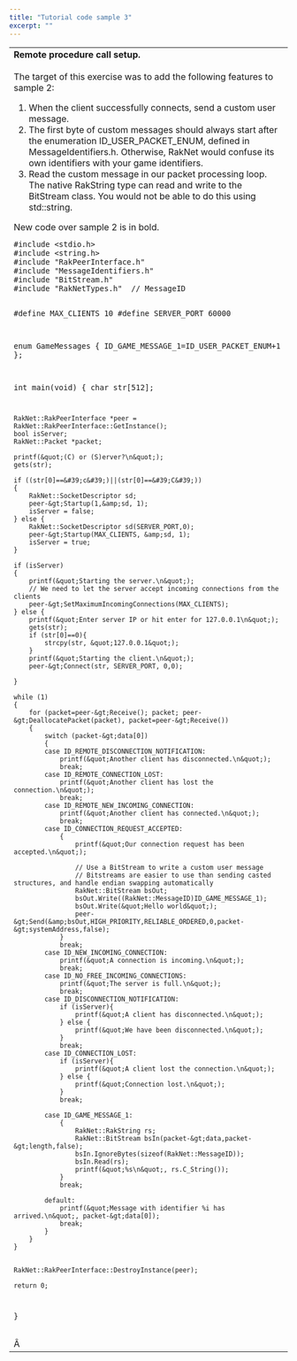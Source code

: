 ```yaml
---
title: "Tutorial code sample 3"
excerpt: ""
---
```

<table>
<colgroup>
<col width="100%" />
</colgroup>
<tbody>
<tr class="odd">
<td align="left"><strong>Remote procedure call setup.</strong><br /><br /> The target of this exercise was to add the following features to sample 2:
<ol>
<li>When the client successfully connects, send a custom user message.</li>
<li>The first byte of custom messages should always start after the enumeration ID_USER_PACKET_ENUM, defined in MessageIdentifiers.h. Otherwise, RakNet would confuse its own identifiers with your game identifiers.</li>
<li>Read the custom message in our packet processing loop. The native RakString type can read and write to the BitStream class. You would not be able to do this using std::string.</li>
</ol>
New code over sample 2 is in bold.
<pre><code>#include &lt;stdio.h&gt;
#include &lt;string.h&gt;
#include &quot;RakPeerInterface.h&quot;
#include &quot;MessageIdentifiers.h&quot;
#include &quot;BitStream.h&quot;
#include &quot;RakNetTypes.h&quot;  // MessageID

#define MAX_CLIENTS 10
#define SERVER_PORT 60000

enum GameMessages
{
    ID_GAME_MESSAGE_1=ID_USER_PACKET_ENUM+1
};

int main(void)
{
    char str[512];

    RakNet::RakPeerInterface *peer = RakNet::RakPeerInterface::GetInstance();
    bool isServer;
    RakNet::Packet *packet;

    printf(&quot;(C) or (S)erver?\n&quot;);
    gets(str);

    if ((str[0]==&#39;c&#39;)||(str[0]==&#39;C&#39;))
    {
        RakNet::SocketDescriptor sd;
        peer-&gt;Startup(1,&amp;sd, 1);
        isServer = false;
    } else {
        RakNet::SocketDescriptor sd(SERVER_PORT,0);
        peer-&gt;Startup(MAX_CLIENTS, &amp;sd, 1);
        isServer = true;
    }

    if (isServer)
    {
        printf(&quot;Starting the server.\n&quot;);
        // We need to let the server accept incoming connections from the clients
        peer-&gt;SetMaximumIncomingConnections(MAX_CLIENTS);
    } else {
        printf(&quot;Enter server IP or hit enter for 127.0.0.1\n&quot;);
        gets(str);
        if (str[0]==0){
            strcpy(str, &quot;127.0.0.1&quot;);
        }
        printf(&quot;Starting the client.\n&quot;);
        peer-&gt;Connect(str, SERVER_PORT, 0,0);

    }

    while (1)
    {
        for (packet=peer-&gt;Receive(); packet; peer-&gt;DeallocatePacket(packet), packet=peer-&gt;Receive())
        {
            switch (packet-&gt;data[0])
            {
            case ID_REMOTE_DISCONNECTION_NOTIFICATION:
                printf(&quot;Another client has disconnected.\n&quot;);
                break;
            case ID_REMOTE_CONNECTION_LOST:
                printf(&quot;Another client has lost the connection.\n&quot;);
                break;
            case ID_REMOTE_NEW_INCOMING_CONNECTION:
                printf(&quot;Another client has connected.\n&quot;);
                break;
            case ID_CONNECTION_REQUEST_ACCEPTED:
                {
                    printf(&quot;Our connection request has been accepted.\n&quot;);

                    // Use a BitStream to write a custom user message
                    // Bitstreams are easier to use than sending casted structures, and handle endian swapping automatically
                    RakNet::BitStream bsOut;
                    bsOut.Write((RakNet::MessageID)ID_GAME_MESSAGE_1);
                    bsOut.Write(&quot;Hello world&quot;);
                    peer-&gt;Send(&amp;bsOut,HIGH_PRIORITY,RELIABLE_ORDERED,0,packet-&gt;systemAddress,false);
                }
                break;
            case ID_NEW_INCOMING_CONNECTION:
                printf(&quot;A connection is incoming.\n&quot;);
                break;
            case ID_NO_FREE_INCOMING_CONNECTIONS:
                printf(&quot;The server is full.\n&quot;);
                break;
            case ID_DISCONNECTION_NOTIFICATION:
                if (isServer){
                    printf(&quot;A client has disconnected.\n&quot;);
                } else {
                    printf(&quot;We have been disconnected.\n&quot;);
                }
                break;
            case ID_CONNECTION_LOST:
                if (isServer){
                    printf(&quot;A client lost the connection.\n&quot;);
                } else {
                    printf(&quot;Connection lost.\n&quot;);
                }
                break;
                
            case ID_GAME_MESSAGE_1:
                {
                    RakNet::RakString rs;
                    RakNet::BitStream bsIn(packet-&gt;data,packet-&gt;length,false);
                    bsIn.IgnoreBytes(sizeof(RakNet::MessageID));
                    bsIn.Read(rs);
                    printf(&quot;%s\n&quot;, rs.C_String());
                }
                break;
            
            default:
                printf(&quot;Message with identifier %i has arrived.\n&quot;, packet-&gt;data[0]);
                break;
            }
        }
    }


    RakNet::RakPeerInterface::DestroyInstance(peer);

    return 0;
}
</code></pre></td>
</tr>
<tr class="even">
<td align="left">Â </td>
</tr>
</tbody>
</table>